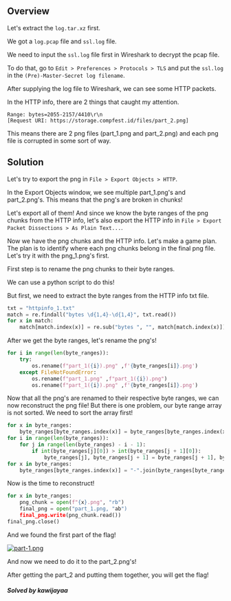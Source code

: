 ## Overview

Let's extract the ```log.tar.xz``` first.

We got a ```log.pcap``` file and ```ssl.log``` file.

We need to input the ```ssl.log``` file first in Wireshark to decrypt the pcap file.

To do that,  go to ```Edit > Preferences > Protocols > TLS``` and put the ```ssl.log``` in the ```(Pre)-Master-Secret log filename```.

After supplying the log file to Wireshark, we can see some HTTP packets.

In the HTTP info, there are 2 things that caught my attention.

```
Range: bytes=2055-2157/4410\r\n
[Request URI: https://storage.compfest.id/files/part_2.png]
```

This means there are 2 png files (part_1.png and part_2.png) and each png file is corrupted in some sort of way.

## Solution
Let's try to export the png in ```File > Export Objects > HTTP```.

In the Export Objects window, we see multiple part_1.png's and part_2.png's.
This means that the png's are broken in chunks!

Let's export all of them!
And since we know the byte ranges of the png chunks from the HTTP info, let's also export the HTTP info in ```File > Export Packet Dissections > As Plain Text...```.

Now we have the png chunks and the HTTP info. Let's make a game plan.
The plan is to identify where each png chunks belong in the final png file. Let's try it with the png_1.png's first.

First step is to rename the png chunks to their byte ranges.

We can use a python script to do this!

But first, we need to extract the byte ranges from the HTTP info txt file.

```python
txt = "httpinfo_1.txt"
match = re.findall("bytes \d{1,4}-\d{1,4}", txt.read())
for x in match:
    match[match.index(x)] = re.sub("bytes ", "", match[match.index(x)])
```

After we get the byte ranges, let's rename the png's!

```python
for i in range(len(byte_ranges)):
    try:
        os.rename(f"part_1({i}).png" ,f'{byte_ranges[i]}.png')
    except FileNotFoundError:
        os.rename(f"part_1.png" ,f"part_1({i}).png")
        os.rename(f"part_1({i}).png" ,f'{byte_ranges[i]}.png')
```

Now that all the png's are renamed to their respective byte ranges, we can now reconstruct the png file!
But there is one problem, our byte range array is not sorted. We need to sort the array first!
```python
for x in byte_ranges:
    byte_ranges[byte_ranges.index(x)] = byte_ranges[byte_ranges.index(x)].split("-")
for i in range(len(byte_ranges)):
    for j in range(len(byte_ranges) - i - 1):
        if int(byte_ranges[j][0]) > int(byte_ranges[j + 1][0]):
            byte_ranges[j], byte_ranges[j + 1] = byte_ranges[j + 1], byte_ranges[j]
for x in byte_ranges:
    byte_ranges[byte_ranges.index(x)] = "-".join(byte_ranges[byte_ranges.index(x)])
```

Now is the time to reconstruct!
```python
for x in byte_ranges:
    png_chunk = open(f"{x}.png", "rb")
    final_png = open("part_1.png, "ab")
    final_png.write(png_chunk.read())
final_png.close()
```

And we found the first part of the flag!

[![part-1.png](https://i.postimg.cc/h4msp99N/part-1.png)](https://postimg.cc/5jx8tQKm)

And now we need to do it to the part_2.png's!

After getting the part_2 and putting them together, you will get the flag!

##### Solved by kawijayaa
